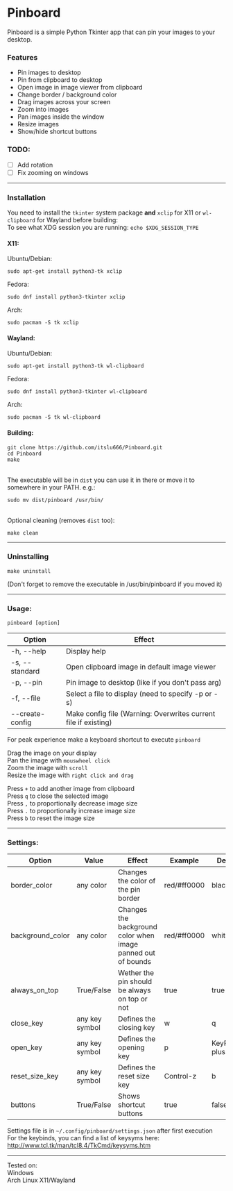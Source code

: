 # Pinboard
Pinboard is a simple Python Tkinter app that can pin your images to your desktop.

### Features
- Pin images to desktop
- Pin from clipboard to desktop
- Open image in image viewer from clipboard
- Change border / background color
- Drag images across your screen
- Zoom into images
- Pan images inside the window
- Resize images
- Show/hide shortcut buttons

### TODO:
- [ ] Add rotation
- [ ] Fix zooming on windows

---
### Installation
You need to install the `tkinter` system package **and** `xclip` for X11 or `wl-clipboard` for Wayland before building:\
To see what XDG session you are running: `echo $XDG_SESSION_TYPE`

#### X11:
Ubuntu/Debian: 

    sudo apt-get install python3-tk xclip

Fedora:

    sudo dnf install python3-tkinter xclip

Arch: 
    
    sudo pacman -S tk xclip

#### Wayland:
Ubuntu/Debian: 

    sudo apt-get install python3-tk wl-clipboard

Fedora: 

    sudo dnf install python3-tkinter wl-clipboard

Arch:

    sudo pacman -S tk wl-clipboard

#### Building:
    git clone https://github.com/itslu666/Pinboard.git
    cd Pinboard
    make
\
The executable will be in `dist` you can use it in there or move it to somewhere in your PATH. e.g.:
        
    sudo mv dist/pinboard /usr/bin/
\
Optional cleaning (removes `dist` too):

    make clean

---
### Uninstalling
    make uninstall
(Don't forget to remove the executable in /usr/bin/pinboard if you moved it)

---
### Usage:
    pinboard [option]
Option |   Effect
--  |   --
-h, --help  |   Display help
-s, --standard  | Open clipboard image in default image viewer
-p, --pin   |   Pin image to desktop (like if you don't pass arg)
-f, --file  |   Select a file to display (need to specify -p or -s)
--create-config |   Make config file (Warning: Overwrites current file if existing)

For peak experience make a keyboard shortcut to execute `pinboard`

Drag the image on your display\
Pan the image with `mouswheel click`\
Zoom the image with `scroll`\
Resize the image with `right click and drag`

Press `+` to add another image from clipboard\
Press `q` to close the selected image\
Press `,` to proportionally decrease image size\
Press `.` to proportionally increase image size\
Press `b` to reset the image size

---
### Settings:
Option  |   Value   |   Effect  |   Example |   Default
--  |   --  |   --  |   --  |   ---
border_color    |   any color   |   Changes the color of the pin border |   red/#ff0000 |   black
background_color    |   any color   |   Changes the background color when image panned out of bounds    |   red/#ff0000 |   white
always_on_top   |   True/False  |   Wether the pin should be always on top or not   |   true    |   true
close_key   |   any key symbol    |   Defines the closing key |   w   |   q
open_key    |   any key symbol    |   Defines the opening key |   p   | KeyPress-plus
reset_size_key  |   any key symbol  |   Defines the reset size key  |   Control-z   |   b
buttons |   True/False  |   Shows shortcut buttons  |   true    |   false

Settings file is in `~/.config/pinboard/settings.json` after first execution\
For the keybinds, you can find a list of keysyms here: http://www.tcl.tk/man/tcl8.4/TkCmd/keysyms.htm

---
Tested on:\
Windows\
Arch Linux X11/Wayland